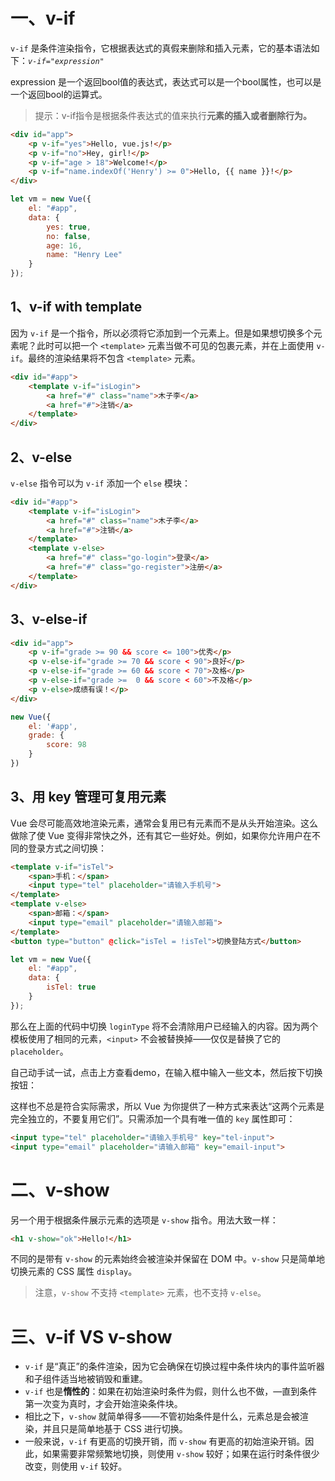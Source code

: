 # 一、v-if

`v-if` 是条件渲染指令，它根据表达式的真假来删除和插入元素，它的基本语法如下：*`v-if="expression"`*

expression 是一个返回bool值的表达式，表达式可以是一个bool属性，也可以是一个返回bool的运算式。

> 提示：v-if指令是根据条件表达式的值来执行**元素的插入或者删除行为。**

```html
<div id="app">
    <p v-if="yes">Hello, vue.js!</p>
    <p v-if="no">Hey, girl!</p>
    <p v-if="age > 18">Welcome!</p>
    <p v-if="name.indexOf('Henry') >= 0">Hello, {{ name }}!</p>
</div>
```

```javascript
let vm = new Vue({
    el: "#app",
    data: {
        yes: true,
        no: false,
        age: 16,
        name: "Henry Lee"
    }
});
```

## 1、v-if with template

因为 `v-if` 是一个指令，所以必须将它添加到一个元素上。但是如果想切换多个元素呢？此时可以把一个 `<template>` 元素当做不可见的包裹元素，并在上面使用 `v-if`。最终的渲染结果将不包含 `<template>` 元素。

```html
<div id="#app">
    <template v-if="isLogin">
        <a href="#" class="name">木子李</a>
        <a href="#">注销</a>
    </template>
</div>
```

## 2、v-else

`v-else` 指令可以为 `v-if` 添加一个 `else` 模块：

```html
<div id="#app">
    <template v-if="isLogin">
        <a href="#" class="name">木子李</a>
        <a href="#">注销</a>
    </template>
    <template v-else>
        <a href="#" class="go-login">登录</a>
        <a href="#" class="go-register">注册</a>
    </template>
</div>
```

## 3、v-else-if

```html
<div id="app">
    <p v-if="grade >= 90 && score <= 100">优秀</p>
    <p v-else-if="grade >= 70 && score < 90">良好</p>
    <p v-else-if="grade >= 60 && score < 70">及格</p>
    <p v-else-if="grade >=  0 && score < 60">不及格</p>
    <p v-else>成绩有误！</p>
</div>
```

```javascript
new Vue({
    el: '#app',
    grade: {
        score: 98
    }
})
```

## 3、用 key 管理可复用元素

Vue 会尽可能高效地渲染元素，通常会复用已有元素而不是从头开始渲染。这么做除了使 Vue 变得非常快之外，还有其它一些好处。例如，如果你允许用户在不同的登录方式之间切换：

```html
<template v-if="isTel">
    <span>手机：</span>
    <input type="tel" placeholder="请输入手机号">
</template>
<template v-else>
    <span>邮箱：</span>
    <input type="email" placeholder="请输入邮箱">
</template>
<button type="button" @click="isTel = !isTel">切换登陆方式</button>
```

```javascript
let vm = new Vue({
    el: "#app",
    data: {
        isTel: true
    }
});
```

那么在上面的代码中切换 `loginType` 将不会清除用户已经输入的内容。因为两个模板使用了相同的元素，`<input>` 不会被替换掉——仅仅是替换了它的 `placeholder`。

自己动手试一试，点击上方查看demo，在输入框中输入一些文本，然后按下切换按钮：

这样也不总是符合实际需求，所以 Vue 为你提供了一种方式来表达“这两个元素是完全独立的，不要复用它们”。只需添加一个具有唯一值的 `key` 属性即可：

```html
<input type="tel" placeholder="请输入手机号" key="tel-input">
<input type="email" placeholder="请输入邮箱" key="email-input">
```

# 二、v-show

另一个用于根据条件展示元素的选项是 `v-show` 指令。用法大致一样：

```html
<h1 v-show="ok">Hello!</h1>
```

不同的是带有 `v-show` 的元素始终会被渲染并保留在 DOM 中。`v-show` 只是简单地切换元素的 CSS 属性 `display`。

> 注意，`v-show` 不支持 `<template>` 元素，也不支持 `v-else`。

# 三、v-if VS v-show

- `v-if` 是“真正”的条件渲染，因为它会确保在切换过程中条件块内的事件监听器和子组件适当地被销毁和重建。
- `v-if` 也是**惰性的**：如果在初始渲染时条件为假，则什么也不做，—直到条件第一次变为真时，才会开始渲染条件块。
- 相比之下，`v-show` 就简单得多——不管初始条件是什么，元素总是会被渲染，并且只是简单地基于 CSS 进行切换。
- 一般来说，`v-if` 有更高的切换开销，而 `v-show` 有更高的初始渲染开销。因此，如果需要非常频繁地切换，则使用 `v-show` 较好；如果在运行时条件很少改变，则使用 `v-if` 较好。













